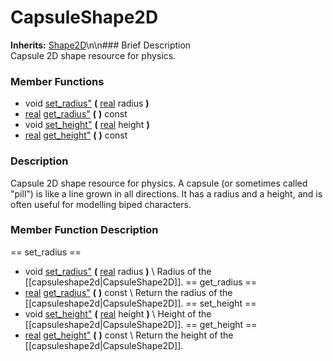 #  CapsuleShape2D  
**Inherits:** [Shape2D](class_shape2d)\\n\\n###  Brief Description  
Capsule 2D shape resource for physics.
###  Member Functions 
  * void [set_radius"](#set_radius) **(** [real](class_real) radius  **)**
  * [real](class_real) [get_radius"](#get_radius) **(** **)** const
  * void [set_height"](#set_height) **(** [real](class_real) height  **)**
  * [real](class_real) [get_height"](#get_height) **(** **)** const
###  Description  
Capsule 2D shape resource for physics. A capsule (or sometimes called "pill") is like a line grown in all directions. It has a radius and a height, and is often useful for modelling biped characters.
###  Member Function Description  
==  set_radius  ==
  * void [set_radius"](#set_radius) **(** [real](class_real) radius  **)**
\\
Radius of the [[capsuleshape2d|CapsuleShape2D]].
==  get_radius  ==
  * [real](class_real) [get_radius"](#get_radius) **(** **)** const
\\
Return the radius of the [[capsuleshape2d|CapsuleShape2D]].
==  set_height  ==
  * void [set_height"](#set_height) **(** [real](class_real) height  **)**
\\
Height of the [[capsuleshape2d|CapsuleShape2D]].
==  get_height  ==
  * [real](class_real) [get_height"](#get_height) **(** **)** const
\\
Return the height of the [[capsuleshape2d|CapsuleShape2D]].
